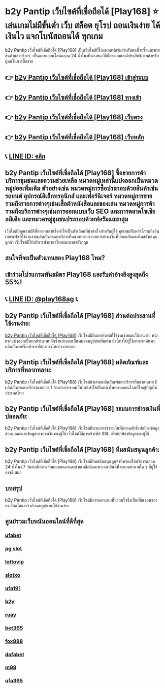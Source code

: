 
# b2y Pantip เว็บไซต์ที่เชื่อถือได้ [Play168] ⭐ เล่นเกมไม่มีขั้นต่ำ เว็บ สล็อต ยุโรป ถอนเงินง่าย ได้เงินไว แจกโบนัสถอนได้ ทุกเกม

b2y Pantip เว็บไซต์ที่เชื่อถือได้ [Play168] เป็นเว็บไซต์ที่ให้แพลตฟอร์มสําหรับคนที่จะซื้อและขายสินค้าและบริการ. เป็นตลาดออนไลน์ตลอด 24 ชั่วโมงที่นําเสนอวิธีที่สะดวกและมีประสิทธิภาพสําหรับผู้คนในการซื้อขาย

## 👉 [b2y Pantip เว็บไซต์ที่เชื่อถือได้ [Play168] เข้าสู่ระบบ](https://bit.ly/3TCj9rY)
## 👉 [b2y Pantip เว็บไซต์ที่เชื่อถือได้ [Play168] ทางเข้า](https://bit.ly/3TCj9rY)
## 👉 [b2y Pantip เว็บไซต์ที่เชื่อถือได้ [Play168] เว็บตรง](https://bit.ly/3TCj9rY)
## 👉 [b2y Pantip เว็บไซต์ที่เชื่อถือได้ [Play168] เว็บหลัก](https://bit.ly/3TCj9rY)
## 📞 [LINE ID: คลิก](https://line.me/R/ti/p/@342mcrfd)

## b2y Pantip เว็บไซต์ที่เชื่อถือได้ [Play168] ซื้อขายการค้าบริการชุมชนและความช่วยเหลือ หมวดหมู่เหล่านี้แบ่งออกเป็นหมวดหมู่ย่อยเพิ่มเติม ตัวอย่างเช่น หมวดหมู่การซื้อประกอบด้วยสินค้าเช่นรถยนต์ อุปกรณ์อิเล็กทรอนิกส์ และเฟอร์นิเจอร์ หมวดหมู่การขายรวมถึงรายการต่างๆเช่นเสื้อผ้าหนังสือและของเล่น หมวดหมู่การค้ารวมถึงบริการต่างๆเช่นการออกแบบเว็บ SEO และการตลาดโซเชียลมีเดีย และหมวดหมู่ชุมชนประกอบด้วยฟอรัมและกลุ่ม
เว็บไซต์มีคุณสมบัติที่หลากหลายซึ่งทําให้เป็นตัวเลือกที่น่าสนใจสําหรับผู้ใช้ คุณสมบัติเหล่านี้รวมถึงอินเทอร์เฟซที่ใช้งานง่ายผลิตภัณฑ์และบริการที่หลากหลายระบบการชําระเงินที่ปลอดภัยและทีมสนับสนุนลูกค้า
เว็บไซต์มีให้บริการทั้งภาษาไทยและภาษาอังกฤษ

## สนใจที่จะเป็นตัวแทนของ Play168 ไหม?
## เข้าร่วมโปรแกรมพันธมิตร Play168 และรับค่าอ้างอิงสูงสุดถึง 55%!
## 📞 [LINE ID: @play168ag](https://bit.ly/3RSGiFl) 📞

## b2y Pantip เว็บไซต์ที่เชื่อถือได้ [Play168] ส่วนต่อประสานที่ใช้งานง่าย:
[b2y Pantip เว็บไซต์ที่เชื่อถือได้ [Play168]](https://atom.io/packages/b2y) เว็บไซต์มีอินเทอร์เฟซที่ใช้งานง่ายและใช้งานง่าย หน้าแรกแบ่งออกเป็นหกประเภทหลักซึ่งแบ่งออกเป็นหมวดหมู่ย่อยเพิ่มเติม สิ่งนี้ทําให้ผู้ใช้สามารถค้นหาผลิตภัณฑ์หรือบริการที่ต้องการได้อย่างง่ายดาย

## b2y Pantip เว็บไซต์ที่เชื่อถือได้ [Play168] ผลิตภัณฑ์และบริการที่หลากหลาย:
b2y Pantip เว็บไซต์ที่เชื่อถือได้ [Play168] เว็บไซต์นําเสนอผลิตภัณฑ์และบริการที่หลากหลาย มีผลิตภัณฑ์และบริการมากกว่า 1 ล้านรายการบนเว็บไซต์ทําให้เป็นหนึ่งในตลาดออนไลน์ที่ใหญ่ที่สุดในประเทศไทย

## b2y Pantip เว็บไซต์ที่เชื่อถือได้ [Play168] ระบบการชําระเงินที่ปลอดภัย:
b2y Pantip เว็บไซต์ที่เชื่อถือได้ [Play168] เว็บไซต์มีระบบการชําระเงินที่ปลอดภัยซึ่งปกป้องข้อมูลส่วนบุคคลและข้อมูลทางการเงินของผู้ใช้ เว็บไซต์ใช้การเข้ารหัส SSL เพื่อปกป้องข้อมูลของผู้ใช้

## b2y Pantip เว็บไซต์ที่เชื่อถือได้ [Play168] ทีมสนับสนุนลูกค้า:
b2y Pantip เว็บไซต์ที่เชื่อถือได้ [Play168] เว็บไซต์มีทีมสนับสนุนลูกค้าที่พร้อมให้บริการตลอด 24 ชั่วโมง 7 วันต่อสัปดาห์ ทีมตอบสนองและช่วยเหลือดีและพวกเขายินดีที่จะตอบคําถามใด ๆ ที่ผู้ใช้อาจมีเสมอ

## บทสรุป
b2y Pantip เว็บไซต์ที่เชื่อถือได้ [Play168] เว็บไซต์มีการออกแบบที่น่าสนใจซึ่งเป็นที่ชื่นชอบของตา สีสดใสและร่าเริงและรูปแบบใช้งานง่าย

## ศูนย์รวมเว็บพนันออนไลน์ที่ดีที่สุด
### [ufabet](https://atom.io/packages/ufabet)
### [pg slot](https://atom.io/themes/pg%20slot)
### [lottovip](https://atom.io/packages/lottovip)
### [slotxo](https://atom.io/packages/slotxo)
### [ufa191](https://atom.io/packages/ufa191)
### [b2y](https://atom.io/packages/b2y)
### [ruay](https://atom.io/themes/ruay)
### [bet365](https://atom.io/packages/bet365)
### [fox888](https://atom.io/packages/fox888)
### [dafabet](https://atom.io/packages/dafabet)
### [m98](https://atom.io/packages/m98)
### [ufa365](https://atom.io/packages/ufa365)
